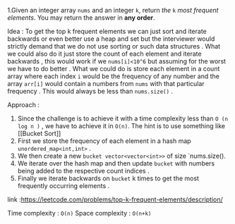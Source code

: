 
1.Given an integer array `nums` and an integer `k`, return _the_ `k` _most frequent elements_. You may return the answer in **any order**.

Idea : 
To get the top k frequent elements we can just sort and iterate backwards or even better use a heap and set but the interviewer would strictly demand that we do not use sorting or such data structures . 
What we could also do it just store the count of each element and iterate backwards , this would work if we `nums[i]<10^6` but assuming for the worst we have to do better . 
What we could do is store each element in a count array where each index `i` would be the frequency of any number and the array `arr[i]` would contain a numbers from `nums` with that particular frequency . This would always be less than `nums.size()` . 

Approach :
1. Since the challenge is to achieve it with a time complexity less than `O (n log n )`  , we have to achieve it in `O(n)`. The hint is to use something like [[Bucket Sort]]
2. First we store the frequency of each element in a hash map `unordered_map<int,int>` .
3. We then create a new  `bucket vector<vector<int>>` of size `nums.size().
4. We iterate over the hash map and then update `bucket` with numbers being added to the respective count indices .
5. Finally we iterate backwards on `bucket` k times to get the most frequently occurring elements . 

link :https://leetcode.com/problems/top-k-frequent-elements/description/


Time complexity : `O(n)`
Space complexity : `O(n+k)`

